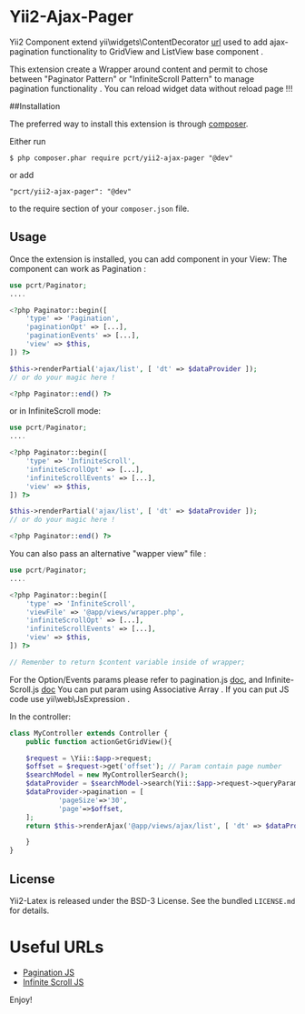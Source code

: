 Yii2-Ajax-Pager
========

Yii2 Component extend yii\widgets\ContentDecorator [url](https://www.yiiframework.com/doc/api/2.0/yii-widgets-contentdecorator) used to add ajax-pagination functionality to GridView and ListView base component .

This extension create a Wrapper around content and permit to chose between "Paginator Pattern" or "InfiniteScroll Pattern" to manage pagination functionality . You can reload widget data without reload page !!!

##Installation

The preferred way to install this extension is through [composer](http://getcomposer.org/download/).

Either run

```
$ php composer.phar require pcrt/yii2-ajax-pager "@dev"
```

or add

```
"pcrt/yii2-ajax-pager": "@dev"
```

to the require section of your `composer.json` file.

## Usage

Once the extension is installed, you can add component in your View:
The component can work as Pagination :
```php
use pcrt/Paginator;
....

<?php Paginator::begin([
    'type' => 'Pagination',
    'paginationOpt' => [...],
    'paginationEvents' => [...],
    'view' => $this,
]) ?>

$this->renderPartial('ajax/list', [ 'dt' => $dataProvider ]);
// or do your magic here !

<?php Paginator::end() ?>
```

or in InfiniteScroll mode:

```php
use pcrt/Paginator;
....

<?php Paginator::begin([
    'type' => 'InfiniteScroll',
    'infiniteScrollOpt' => [...],
    'infiniteScrollEvents' => [...],
    'view' => $this,
]) ?>

$this->renderPartial('ajax/list', [ 'dt' => $dataProvider ]);
// or do your magic here !

<?php Paginator::end() ?>
```

You can also pass an alternative "wapper view" file :

```php
use pcrt/Paginator;
....

<?php Paginator::begin([
    'type' => 'InfiniteScroll',
    'viewFile' => '@app/views/wrapper.php',
    'infiniteScrollOpt' => [...],
    'infiniteScrollEvents' => [...],
    'view' => $this,
]) ?>

// Remenber to return $content variable inside of wrapper;
```
For the Option/Events params please refer to pagination.js [doc](http://pagination.js.org/), and Infinite-Scroll.js [doc](https://infinite-scroll.com/)
You can put param using Associative Array . If you can put JS code use yii\web\JsExpression .


In the controller:

```php
class MyController extends Controller {
	public function actionGetGridView(){

    $request = \Yii::$app->request;
    $offset = $request->get('offset'); // Param contain page number
    $searchModel = new MyControllerSearch();
    $dataProvider = $searchModel->search(Yii::$app->request->queryParams);
    $dataProvider->pagination = [
            'pageSize'=>'30',
            'page'=>$offset,
    ];
    return $this->renderAjax('@app/views/ajax/list', [ 'dt' => $dataProvider ]);

	}
}
```

## License

Yii2-Latex is released under the BSD-3 License. See the bundled `LICENSE.md` for details.


# Useful URLs

* [Pagination JS](http://pagination.js.org/)
* [Infinite Scroll JS](https://infinite-scroll.com/)

Enjoy!
